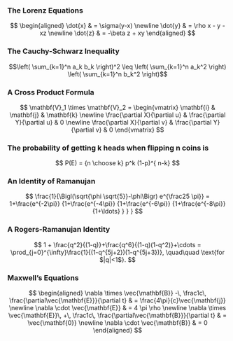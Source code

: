 ### The Lorenz Equations


$$
\begin{aligned}
\dot{x} & = \sigma(y-x) \newline
\dot{y} & = \rho x - y - xz \newline
\dot{z} & = -\beta z + xy
\end{aligned}
$$


### The Cauchy-Schwarz Inequality

$$\left( \sum_{k=1}^n a_k b_k \right)^2 \leq \left( \sum_{k=1}^n a_k^2 \right)
\left( \sum_{k=1}^n b_k^2 \right)$$


### A Cross Product Formula

$$
\mathbf{V}_1 \times \mathbf{V}_2 =  \begin{vmatrix}
\mathbf{i} & \mathbf{j} & \mathbf{k} \newline
\frac{\partial X}{\partial u} &  \frac{\partial Y}{\partial u} & 0 \newline
\frac{\partial X}{\partial v} &  \frac{\partial Y}{\partial v} & 0
\end{vmatrix}
$$


### The probability of getting k heads when flipping n coins is

$$
P(E)   = {n \choose k} p^k (1-p)^{ n-k}
$$


### An Identity of Ramanujan

$$
\frac{1}{\Bigl(\sqrt{\phi \sqrt{5}}-\phi\Bigr) e^{\frac25 \pi}} =
1+\frac{e^{-2\pi}} {1+\frac{e^{-4\pi}} {1+\frac{e^{-6\pi}}
{1+\frac{e^{-8\pi}} {1+\ldots} } } }
$$


### A Rogers-Ramanujan Identity

$$
1 +  \frac{q^2}{(1-q)}+\frac{q^6}{(1-q)(1-q^2)}+\cdots =
\prod_{j=0}^{\infty}\frac{1}{(1-q^{5j+2})(1-q^{5j+3})},
\quad\quad \text{for $|q|<1$}.
$$


### Maxwell’s Equations

$$
\begin{aligned}
\nabla \times \vec{\mathbf{B}} -\, \frac1c\,
\frac{\partial\vec{\mathbf{E}}}{\partial t} & =
\frac{4\pi}{c}\vec{\mathbf{j}} \newline   \nabla \cdot \vec{\mathbf{E}} & =
4 \pi \rho \newline \nabla \times \vec{\mathbf{E}}\, +\, \frac1c\,
\frac{\partial\vec{\mathbf{B}}}{\partial t} & = \vec{\mathbf{0}} \newline
\nabla \cdot \vec{\mathbf{B}} & = 0 \end{aligned}
$$

